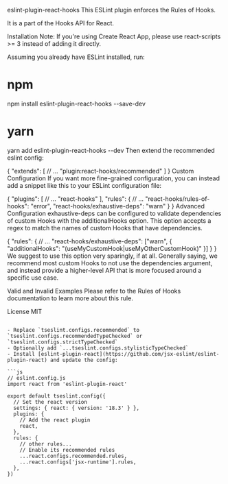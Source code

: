 eslint-plugin-react-hooks
This ESLint plugin enforces the Rules of Hooks.

It is a part of the Hooks API for React.

Installation
Note: If you're using Create React App, please use react-scripts >= 3 instead of adding it directly.

Assuming you already have ESLint installed, run:

# npm
npm install eslint-plugin-react-hooks --save-dev

# yarn
yarn add eslint-plugin-react-hooks --dev
Then extend the recommended eslint config:

{
  "extends": [
    // ...
    "plugin:react-hooks/recommended"
  ]
}
Custom Configuration
If you want more fine-grained configuration, you can instead add a snippet like this to your ESLint configuration file:

{
  "plugins": [
    // ...
    "react-hooks"
  ],
  "rules": {
    // ...
    "react-hooks/rules-of-hooks": "error",
    "react-hooks/exhaustive-deps": "warn"
  }
}
Advanced Configuration
exhaustive-deps can be configured to validate dependencies of custom Hooks with the additionalHooks option. This option accepts a regex to match the names of custom Hooks that have dependencies.

{
  "rules": {
    // ...
    "react-hooks/exhaustive-deps": ["warn", {
      "additionalHooks": "(useMyCustomHook|useMyOtherCustomHook)"
    }]
  }
}
We suggest to use this option very sparingly, if at all. Generally saying, we recommend most custom Hooks to not use the dependencies argument, and instead provide a higher-level API that is more focused around a specific use case.

Valid and Invalid Examples
Please refer to the Rules of Hooks documentation to learn more about this rule.

License
MIT
```

- Replace `tseslint.configs.recommended` to `tseslint.configs.recommendedTypeChecked` or `tseslint.configs.strictTypeChecked`
- Optionally add `...tseslint.configs.stylisticTypeChecked`
- Install [eslint-plugin-react](https://github.com/jsx-eslint/eslint-plugin-react) and update the config:

```js
// eslint.config.js
import react from 'eslint-plugin-react'

export default tseslint.config({
  // Set the react version
  settings: { react: { version: '18.3' } },
  plugins: {
    // Add the react plugin
    react,
  },
  rules: {
    // other rules...
    // Enable its recommended rules
    ...react.configs.recommended.rules,
    ...react.configs['jsx-runtime'].rules,
  },
})
```
